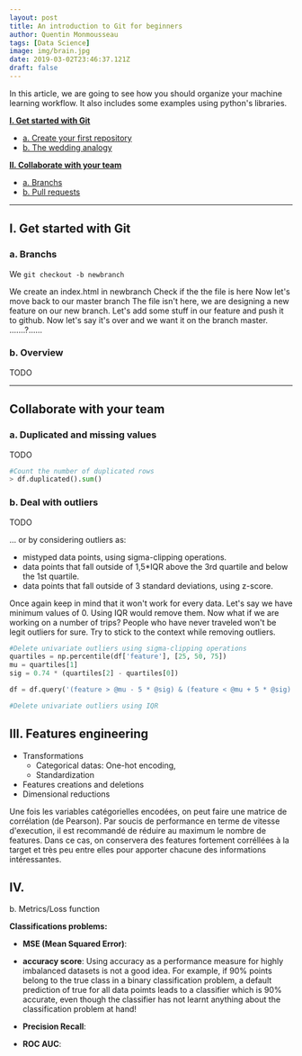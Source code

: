 ```yaml
---
layout: post
title: An introduction to Git for beginners
author: Quentin Monmousseau
tags: [Data Science]
image: img/brain.jpg
date: 2019-03-02T23:46:37.121Z
draft: false
---
```


In this article, we are going to see how you should organize your machine learning workflow. It also includes some examples using python's libraries.

**[I. Get started with Git](#one)**
- [a. Create your first repository](#one-a)
- [b. The wedding analogy](#one-b)

**[II. Collaborate with your team](#two)**
- [a. Branchs](#two-a)
- [b. Pull requests](#two-b)

---

<a id="one"></a>
## I. Get started with Git

<a id="one-a"></a>
### a. Branchs

We 
`git checkout -b newbranch`

We create an index.html in newbranch
Check if the the file is here
Now let's move back to our master branch
The file isn't here, we are designing a new feature on our new branch.
Let's add some stuff in our feature and push it to github. Now let's say it's over and we want it on the branch master. .......?......

<a id="one-b"></a>
### b. Overview

TODO

---

<a id="two"></a>
## Collaborate with your team

<a id="two-a"></a>
### a. Duplicated and missing values

TODO

```python
#Count the number of duplicated rows
> df.duplicated().sum()
```

<a id="two-b"></a>
### b. Deal with outliers

TODO

... or by considering outliers as:
- mistyped data points, using sigma-clipping operations.
- data points that fall outside of 1,5*IQR above the 3rd quartile and below the 1st quartile.
- data points that fall outside of 3 standard deviations, using z-score.

Once again keep in mind that it won't work for every data. Let's say we have minimum values of 0. Using IQR would remove them. Now what if we are working on a number of trips? People who have never traveled won't be legit outliers for sure. Try to stick to the context while removing outliers.

```python
#Delete univariate outliers using sigma-clipping operations
quartiles = np.percentile(df['feature'], [25, 50, 75])
mu = quartiles[1]
sig = 0.74 * (quartiles[2] - quartiles[0])

df = df.query('(feature > @mu - 5 * @sig) & (feature < @mu + 5 * @sig)')

#Delete univariate outliers using IQR

```

## III. Features engineering
- Transformations
  - Categorical datas: One-hot encoding, 
  - Standardization
- Features creations and deletions
- Dimensional reductions

Une fois les variables catégorielles encodées, on peut faire une matrice de corrélation (de Pearson). Par soucis de performance en terme de vitesse d'execution, il est recommandé de réduire au maximum le nombre de features. Dans ce cas, on conservera des features fortement corréllées à la target et très peu entre elles pour apporter chacune des informations intéressantes.


## IV.

b. Metrics/Loss function



**Classifications problems:**
- **MSE (Mean Squared Error)**:

- **accuracy score**:
Using accuracy as a performance measure for highly imbalanced datasets is not a good idea. For example, if 90% points belong to the true class in a binary classification problem, a default prediction of true for all data poimts leads to a classifier which is 90% accurate, even though the classifier has not learnt anything about the classification problem at hand!

- **Precision Recall**:

- **ROC AUC**:
